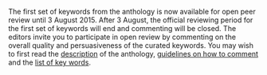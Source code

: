 <div class="invite-box">

The first set of keywords from the anthology is now available for open peer review until 3 August 2015. After 3 August, the official reviewing period for the first set of keywords will end and commenting will be closed. The editors invite you to participate in open review by commenting on the overall quality and persuasiveness of the curated keywords. You may wish to first read the [description](/description) of the anthology, [guidelines on how to comment](/how-to-comment) and the [list of key words](/keywords).

</div>
